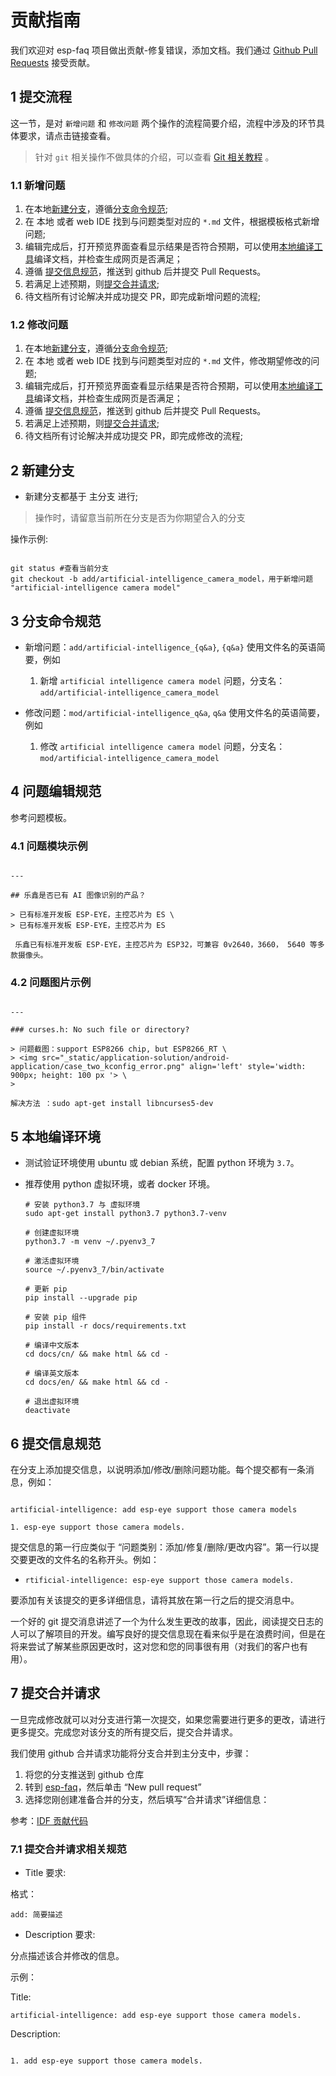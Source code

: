 # 贡献指南

我们欢迎对 esp-faq 项目做出贡献-修复错误，添加文档。我们通过 [Github Pull Requests](https://help.github.com/en/github/collaborating-with-issues-and-pull-requests/about-pull-requests) 接受贡献。

## 1 提交流程

这一节，是对 `新增问题` 和 `修改问题` 两个操作的流程简要介绍，流程中涉及的环节具体要求，请点击链接查看。

> 针对 `git` 相关操作不做具体的介绍，可以查看 [Git 相关教程](https://git-scm.com/book/zh/v2) 。

### 1.1 新增问题

1. 在本地[新建分支](#2-新建分支)，遵循[分支命令规范](#3-分支命令规范);
2. 在 本地 或者 web IDE 找到与问题类型对应的 `*.md` 文件，根据模板格式新增问题;
3. 编辑完成后，打开预览界面查看显示结果是否符合预期，可以使用[本地编译工具](#5-本地编译环境)编译文档，并检查生成网页是否满足；
4. 遵循 [提交信息规范](#6-提交信息规范)，推送到 github 后并提交 Pull Requests。
5. 若满足上述预期，则[提交合并请求](#7-提交合并请求);
6. 待文档所有讨论解决并成功提交 PR，即完成新增问题的流程;

### 1.2 修改问题

1. 在本地[新建分支](#2-新建分支)，遵循[分支命令规范](#3-分支命令规范);
2. 在 本地 或者 web IDE 找到与问题类型对应的 `*.md` 文件，修改期望修改的问题;
3. 编辑完成后，打开预览界面查看显示结果是否符合预期，可以使用[本地编译工具](#5-本地编译环境)编译文档，并检查生成网页是否满足；
4. 遵循 [提交信息规范](#6-提交信息规范)，推送到 github 后并提交 Pull Requests。
5. 若满足上述预期，则[提交合并请求](#7-提交合并请求);
6. 待文档所有讨论解决并成功提交 PR，即完成修改的流程;

## 2 新建分支

* 新建分支都基于 主分支 进行;

> 操作时，请留意当前所在分支是否为你期望合入的分支

操作示例:

``` text

git status #查看当前分支
git checkout -b add/artificial-intelligence_camera_model，用于新增问题 "artificial-intelligence camera model"

```

## 3 分支命令规范

* 新增问题：`add/artificial-intelligence_{q&a}`, `{q&a}` 使用文件名的英语简要，例如

  1. 新增 `artificial intelligence camera model` 问题，分支名：`add/artificial-intelligence_camera_model`

* 修改问题：`mod/artificial-intelligence_q&a`, `q&a` 使用文件名的英语简要，例如
  1. 修改 `artificial intelligence camera model` 问题，分支名：`mod/artificial-intelligence_camera_model`

## 4 问题编辑规范

参考问题模板。

### 4.1 问题模块示例

``` text

---

## 乐鑫是否已有 AI 图像识别的产品？

> 已有标准开发板 ESP-EYE，主控芯⽚为 ES \
> 已有标准开发板 ESP-EYE，主控芯⽚为 ES

 乐鑫已有标准开发板 ESP-EYE，主控芯⽚为 ESP32，可兼容 0v2640，3660， 5640 等多款摄像头。

```

### 4.2 问题图片示例

``` text

---

### curses.h: No such file or directory?

> 问题截图：support ESP8266 chip, but ESP8266_RT \
> <img src="_static/application-solution/android-application/case_two_kconfig_error.png" align='left' style='width: 900px; height: 100 px '> \
>

解决方法 ：sudo apt-get install libncurses5-dev

```

## 5 本地编译环境

* 测试验证环境使用 ubuntu 或 debian 系统，配置 python 环境为 `3.7`。
* 推荐使用 python 虚拟环境，或者 docker 环境。
  
  ``` shell
  # 安装 python3.7 与 虚拟环境
  sudo apt-get install python3.7 python3.7-venv

  # 创建虚拟环境
  python3.7 -m venv ~/.pyenv3_7

  # 激活虚拟环境
  source ~/.pyenv3_7/bin/activate

  # 更新 pip
  pip install --upgrade pip
  
  # 安装 pip 组件
  pip install -r docs/requirements.txt
  
  # 编译中文版本
  cd docs/cn/ && make html && cd -

  # 编译英文版本
  cd docs/en/ && make html && cd -

  # 退出虚拟环境
  deactivate

  ```

## 6 提交信息规范

在分支上添加提交信息，以说明添加/修改/删除问题功能。每个提交都有一条消息，例如：

``` text

artificial-intelligence: add esp-eye support those camera models

1. esp-eye support those camera models.

```

提交信息的第一行应类似于 “问题类别：添加/修复/删除/更改内容”。第一行以提交要更改的文件名的名称开头。例如：

* `rtificial-intelligence: esp-eye support those camera models.`

要添加有关该提交的更多详细信息，请将其放在第一行之后的提交消息中。

一个好的 git 提交消息讲述了一个为什么发生更改的故事，因此，阅读提交日志的人可以了解项目的开发。编写良好的提交信息现在看来似乎是在浪费时间，但是在将来尝试了解某些原因更改时，这对您和您的同事很有用（对我们的客户也有用）。

## 7 提交合并请求

一旦完成修改就可以对分支进行第一次提交，如果您需要进行更多的更改，请进行更多提交。完成您对该分支的所有提交后，提交合并请求。

我们使用 github 合并请求功能将分支合并到主分支中，步骤：

1. 将您的分支推送到 github 仓库
2. 转到 [esp-faq](https://github.com/espressif/esp-faq)，然后单击 “New pull request”
3. 选择您刚创建准备合并的分支，然后填写“合并请求”详细信息：

参考：[IDF 贡献代码](https://docs.espressif.com/projects/esp-idf/zh_CN/latest/esp32/contribute/index.html)

### 7.1 提交合并请求相关规范

* Title 要求:

格式：

``` text
add: 简要描述
```

* Description 要求:

分点描述该合并修改的信息。

示例：

Title:

``` text
artificial-intelligence: add esp-eye support those camera models.
```

Description:

``` text

1. add esp-eye support those camera models.
```
